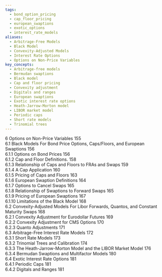 ```yaml
---
tags:
  - bond_option_pricing
  - cap_floor_pricing
  - european_swaptions
  - exotic_options
  - interest_rate_models
aliases:
  - Arbitrage-Free Models
  - Black Model
  - Convexity-Adjusted Models
  - Interest Rate Options
  - Options on Non-Price Variables
key_concepts:
  - Arbitrage-free models
  - Bermudan swaptions
  - Black model
  - Cap and floor pricing
  - Convexity adjustment
  - Digitals and ranges
  - European swaptions
  - Exotic interest rate options
  - Heath-Jarrow-Morton model
  - LIBOR market model
  - Periodic caps
  - Short rate models
  - Trinomial trees
---
```


6 Options on Non-Price Variables 155  
6.1 Black Models For Bond Price Options, Caps/Floors, and European Swaptions 156   
6.1.1 Options on Bond Prices 156   
6.1.2 Cap and Floor Definitions. 158   
6.1.3 Relationship of Caps and Floors to FRAs and Swaps 159   
6.1.4 A Cap Application 160   
6.1.5 Pricing of Caps and Floors 163   
6.1.6 European Swaption Definitions 164   
6.1.7 Options to Cancel Swaps 165   
6.1.8 Relationship of Swaptions to Forward Swaps 165   
6.1.9 Pricing of European Swaptions 167   
6.1.10 Limitations of the Black Model 168   
6.2 Convexity-Adjusted Models For Libor Forwards, Quantos, and Constant   
Maturity Swaps 168   
6.2.1 Convexity Adjustment for Eurodollar Futures 169   
6.2.2 Convexity Adjustment for CMS Options 170   
6.2.3 Quanto Adjustments 171   
6.3 Arbitrage-Free Interest Rate Models 172   
6.3.1 Short Rate Models 173   
6.3.2 Trinomial Trees and Calibration 174   
6.3.3 The Heath-Jarrow-Morton Model and the LIBOR Market Model 176   
6.3.4 Bermudan Swaptions and Multifactor Models 180   
6.4 Exotic Interest Rate Options 181   
6.4.1 Periodic Caps 181   
6.4.2 Digitals and Ranges 181  
